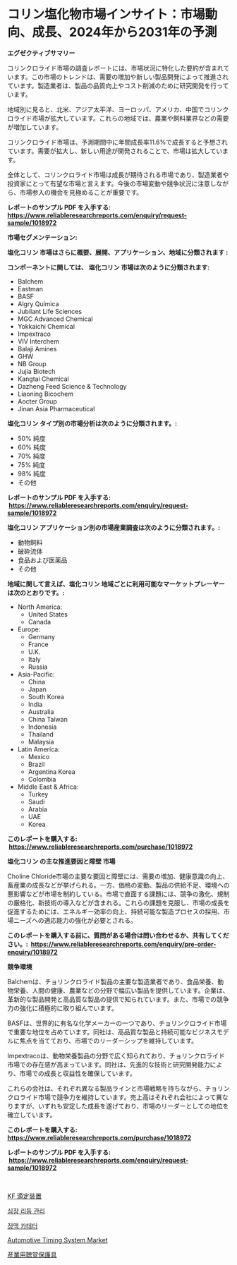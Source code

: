 <p><h1>コリン塩化物市場インサイト：市場動向、成長、2024年から2031年の予測</h1></p><p><strong>エグゼクティブサマリー</strong></p>
<p><p>コリンクロライド市場の調査レポートには、市場状況に特化した要約が含まれています。この市場のトレンドは、需要の増加や新しい製品開発によって推進されています。製造業者は、製品の品質向上やコスト削減のために研究開発を行っています。</p><p>地域別に見ると、北米、アジア太平洋、ヨーロッパ、アメリカ、中国でコリンクロライド市場が拡大しています。これらの地域では、農業や飼料業界などの需要が増加しています。</p><p>コリンクロライド市場は、予測期間中に年間成長率11.6%で成長すると予想されています。需要が拡大し、新しい用途が開発されることで、市場は拡大しています。</p><p>全体として、コリンクロライド市場は成長が期待される市場であり、製造業者や投資家にとって有望な市場と言えます。今後の市場変動や競争状況に注意しながら、市場参入の機会を見極めることが重要です。</p></p>
<p><strong>レポートのサンプル PDF を入手する: <a href="https://www.reliableresearchreports.com/enquiry/request-sample/1018972">https://www.reliableresearchreports.com/enquiry/request-sample/1018972</a></strong></p>
<p><strong>市場セグメンテーション:</strong></p>
<p><strong> 塩化コリン 市場はさらに概要、展開、アプリケーション、地域に分類されます :</strong></p>
<p><strong>コンポーネントに関しては、 塩化コリン 市場は次のように分類されます: &nbsp;</strong></p>
<p><ul><li>Balchem</li><li>Eastman</li><li>BASF</li><li>Algry Química</li><li>Jubilant Life Sciences</li><li>MGC Advanced Chemical</li><li>Yokkaichi Chemical</li><li>Impextraco</li><li>VIV Interchem</li><li>Balaji Amines</li><li>GHW</li><li>NB Group</li><li>Jujia Biotech</li><li>Kangtai Chemical</li><li>Dazheng Feed Science & Technology</li><li>Liaoning Bicochem</li><li>Aocter Group</li><li>Jinan Asia Pharmaceutical</li></ul></p>
<p><strong> 塩化コリン タイプ別の市場分析は次のように分類されます。:</strong></p>
<p><ul><li>50% 純度</li><li>60% 純度</li><li>70% 純度</li><li>75% 純度</li><li>98% 純度</li><li>その他</li></ul></p>
<p><strong>レポートのサンプル PDF を入手する: &nbsp;<a href="https://www.reliableresearchreports.com/enquiry/request-sample/1018972">https://www.reliableresearchreports.com/enquiry/request-sample/1018972</a></strong></p>
<p><strong> 塩化コリン アプリケーション別の市場産業調査は次のように分類されます。:</strong></p>
<p><ul><li>動物飼料</li><li>破砕流体</li><li>食品および医薬品</li><li>その他</li></ul></p>
<p><strong>地域に関して言えば、塩化コリン 地域ごとに利用可能なマーケットプレーヤーは次のとおりです。:</strong></p>
<p><ul>
    <li>
        North America:
        <ul>
            <li>United States</li>
            <li>Canada</li>
        </ul>
    </li>
    <li>
        Europe:
        <ul>
            <li>Germany</li>
            <li>France</li>
            <li>U.K.</li>
            <li>Italy</li>
            <li>Russia</li>
        </ul>
    </li>
    <li>
        Asia-Pacific:
        <ul>
            <li>China</li>
            <li>Japan</li>
            <li>South Korea</li>
            <li>India</li>
            <li>Australia</li>
            <li>China Taiwan</li>
            <li>Indonesia</li>
            <li>Thailand</li>
            <li>Malaysia</li>
        </ul>
    </li>
    <li>
        Latin America:
        <ul>
            <li>Mexico</li>
            <li>Brazil</li>
            <li>Argentina Korea</li>
            <li>Colombia</li>
        </ul>
    </li>
    <li>
        Middle East & Africa:
        <ul>
            <li>Turkey</li>
            <li>Saudi</li>
            <li>Arabia</li>
            <li>UAE</li>
            <li>Korea</li>
        </ul>
    </li>
    </ul></p>
<p><strong>このレポートを購入する: &nbsp;<a href="https://www.reliableresearchreports.com/purchase/1018972">https://www.reliableresearchreports.com/purchase/1018972</a></strong></p>
<p><strong>塩化コリン の主な推進要因と障壁 市場</strong></p>
<p><p>Choline Chloride市場の主要な要因と障壁には、需要の増加、健康意識の向上、畜産業の成長などが挙げられる。一方、価格の変動、製品の供給不足、環境への悪影響などが市場を制約している。市場で直面する課題には、競争の激化、規制の厳格化、新技術の導入などが含まれる。これらの課題を克服し、市場の成長を促進するためには、エネルギー効率の向上、持続可能な製造プロセスの採用、市場ニーズへの適応能力の強化が必要とされる。</p></p>
<p><strong>このレポートを購入する前に、質問がある場合は問い合わせるか、共有してください。:&nbsp; <a href="https://www.reliableresearchreports.com/enquiry/pre-order-enquiry/1018972">https://www.reliableresearchreports.com/enquiry/pre-order-enquiry/1018972</a></strong></p>
<p><strong>競争環境</strong></p>
<p><p>Balchemは、チョリンクロライド製品の主要な製造業者であり、食品栄養、動物栄養、人間の健康、農業などの分野で幅広い製品を提供しています。企業は、革新的な製品開発と高品質な製品の提供で知られています。また、市場での競争力の強化に積極的に取り組んでいます。</p><p>BASFは、世界的に有名な化学メーカーの一つであり、チョリンクロライド市場で重要な地位を占めています。同社は、高品質な製品と持続可能なビジネスモデルに焦点を当てており、市場でのリーダーシップを維持しています。</p><p>Impextracoは、動物栄養製品の分野で広く知られており、チョリンクロライド市場での存在感が高まっています。同社は、先進的な技術と研究開発能力により、市場での成長と収益性を確保しています。</p><p>これらの会社は、それぞれ異なる製品ラインと市場戦略を持ちながら、チョリンクロライド市場で競争力を維持しています。売上高はそれぞれ会社によって異なりますが、いずれも安定した成長を遂げており、市場のリーダーとしての地位を確立しています。</p></p>
<p><strong>このレポートを購入する: &nbsp; <a href="https://www.reliableresearchreports.com/purchase/1018972">https://www.reliableresearchreports.com/purchase/1018972</a></strong></p>
<p><strong>レポートのサンプル PDF を入手する: &nbsp;<a href="https://www.reliableresearchreports.com/enquiry/request-sample/1018972">https://www.reliableresearchreports.com/enquiry/request-sample/1018972</a></strong><strong></strong></p>
<p>&nbsp;</p>
<p><p><a href="https://medium.com/@jaylonlesch1993/kf%E3%82%BF%E3%82%A4%E3%82%BF%E3%83%AC%E3%83%BC%E3%82%BF%E5%B8%82%E5%A0%B4%E3%81%AE%E8%A6%8F%E6%A8%A1-cagr-%E3%83%88%E3%83%AC%E3%83%B3%E3%83%89-2024%E5%B9%B4%E3%81%8B%E3%82%892030%E5%B9%B4-4828a2679590">KF 滴定装置</a></p><p><a href="https://github.com/Tristiarton768456/Market-Research-Report-List-1/blob/main/586433314627.md">심장 리듬 관리</a></p><p><a href="https://medium.com/@jerrodhilll68/%EC%A0%95%EB%A7%A5-%EC%B9%B4%ED%85%8C%ED%84%B0-%EC%8B%9C%EC%9E%A5-2031%EB%85%84%EA%B9%8C%EC%A7%80-%EC%84%B1%EA%B3%B5%EC%A0%81%EC%9D%B8-%EB%B9%84%EC%A6%88%EB%8B%88%EC%8A%A4-%EC%A0%84%EB%9E%B5%EC%9D%98-%EC%97%B4%EC%87%A0-%EC%98%88%EC%B8%A1-8471a2333391">정맥 카테터</a></p><p><a href="https://issuu.com/reportprime-2/docs/automotive-timing-system-market-size-2030.pptx">Automotive Timing System Market</a></p><p><a href="https://github.com/MosesSpinka1914/Market-Research-Report-List-1/blob/main/470697415892.md">産業用聴覚保護具</a></p></p>